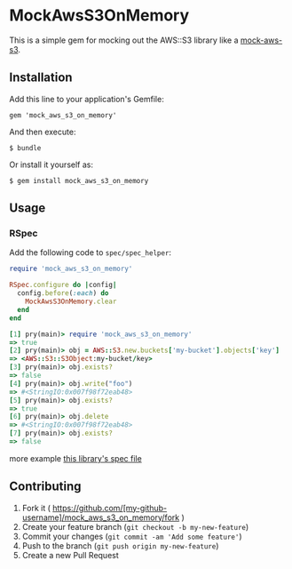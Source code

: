 # MockAwsS3OnMemory
This is a simple gem for mocking out the AWS::S3 library like a [mock-aws-s3](https://github.com/jkrall/mock-aws-s3).

## Installation

Add this line to your application's Gemfile:

    gem 'mock_aws_s3_on_memory'

And then execute:

    $ bundle

Or install it yourself as:

    $ gem install mock_aws_s3_on_memory

## Usage

### RSpec

Add the following code to `spec/spec_helper`:

```ruby
require 'mock_aws_s3_on_memory'

RSpec.configure do |config|
  config.before(:each) do
    MockAwsS3OnMemory.clear
  end
end
```

```ruby
[1] pry(main)> require 'mock_aws_s3_on_memory'
=> true
[2] pry(main)> obj = AWS::S3.new.buckets['my-bucket'].objects['key']
=> <AWS::S3::S3Object:my-bucket/key>
[3] pry(main)> obj.exists?
=> false
[4] pry(main)> obj.write("foo")
=> #<StringIO:0x007f98f72eab48>
[5] pry(main)> obj.exists?
=> true
[6] pry(main)> obj.delete
=> #<StringIO:0x007f98f72eab48>
[7] pry(main)> obj.exists?
=> false
```
more example [this library's spec file](spec)

## Contributing

1. Fork it ( https://github.com/[my-github-username]/mock_aws_s3_on_memory/fork )
2. Create your feature branch (`git checkout -b my-new-feature`)
3. Commit your changes (`git commit -am 'Add some feature'`)
4. Push to the branch (`git push origin my-new-feature`)
5. Create a new Pull Request

